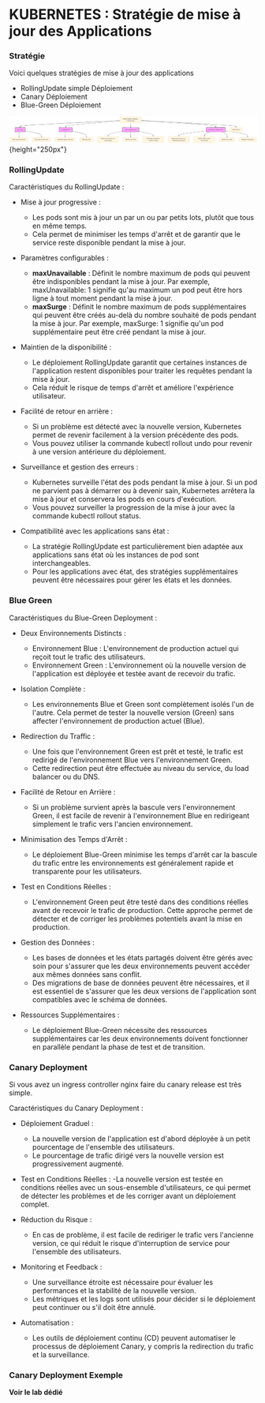# KUBERNETES : Stratégie de mise à jour des Applications

### Stratégie

Voici quelques stratégies de mise à jour des applications

- RollingUpdate simple Déploiement
- Canary Déploiement
- Blue-Green Déploiement


![](images//kubernetes/rollingupdate.png){height="250px"}


### RollingUpdate


Caractéristiques du RollingUpdate :

- Mise à jour progressive :
    - Les pods sont mis à jour un par un ou par petits lots, plutôt que tous en même temps.
    - Cela permet de minimiser les temps d'arrêt et de garantir que le service reste disponible pendant la mise à jour.
 

- Paramètres configurables :
    - **maxUnavailable** : Définit le nombre maximum de pods qui peuvent être indisponibles pendant la mise à jour. Par exemple, maxUnavailable: 1 signifie qu'au maximum un pod peut être hors ligne à tout moment pendant la mise à jour.
    - **maxSurge** : Définit le nombre maximum de pods supplémentaires qui peuvent être créés au-delà du nombre souhaité de pods pendant la mise à jour. Par exemple, maxSurge: 1 signifie qu'un pod supplémentaire peut être créé pendant la mise à jour.
 

- Maintien de la disponibilité :
    - Le déploiement RollingUpdate garantit que certaines instances de l'application restent disponibles pour traiter les requêtes pendant la mise à jour.
    - Cela réduit le risque de temps d'arrêt et améliore l'expérience utilisateur.
 

- Facilité de retour en arrière :
    - Si un problème est détecté avec la nouvelle version, Kubernetes permet de revenir facilement à la version précédente des pods.
    - Vous pouvez utiliser la commande kubectl rollout undo pour revenir à une version antérieure du déploiement.
 

- Surveillance et gestion des erreurs :
    - Kubernetes surveille l'état des pods pendant la mise à jour. Si un pod ne parvient pas à démarrer ou à devenir sain, Kubernetes arrêtera la mise à jour et conservera les pods en cours d'exécution.
    - Vous pouvez surveiller la progression de la mise à jour avec la commande kubectl rollout status.

 
- Compatibilité avec les applications sans état :
    - La stratégie RollingUpdate est particulièrement bien adaptée aux applications sans état où les instances de pod sont interchangeables.
    - Pour les applications avec état, des stratégies supplémentaires peuvent être nécessaires pour gérer les états et les données.



### Blue Green


Caractéristiques du Blue-Green Deployment :

- Deux Environnements Distincts :
    - Environnement Blue : L'environnement de production actuel qui reçoit tout le trafic des utilisateurs.
    - Environnement Green : L'environnement où la nouvelle version de l'application est déployée et testée avant de recevoir du trafic.

- Isolation Complète :
    - Les environnements Blue et Green sont complètement isolés l'un de l'autre. Cela permet de tester la nouvelle version (Green) sans affecter l'environnement de production actuel (Blue).

- Redirection du Traffic :
    - Une fois que l'environnement Green est prêt et testé, le trafic est redirigé de l'environnement Blue vers l'environnement Green.
    - Cette redirection peut être effectuée au niveau du service, du load balancer ou du DNS.

- Facilité de Retour en Arrière :
    - Si un problème survient après la bascule vers l'environnement Green, il est facile de revenir à l'environnement Blue en redirigeant simplement le trafic vers l'ancien environnement.

- Minimisation des Temps d'Arrêt :
    - Le déploiement Blue-Green minimise les temps d'arrêt car la bascule du trafic entre les environnements est généralement rapide et transparente pour les utilisateurs.

- Test en Conditions Réelles :
    - L'environnement Green peut être testé dans des conditions réelles avant de recevoir le trafic de production. Cette approche permet de détecter et de corriger les problèmes potentiels avant la mise en production.

- Gestion des Données :
    - Les bases de données et les états partagés doivent être gérés avec soin pour s'assurer que les deux environnements peuvent accéder aux mêmes données sans conflit.
    - Des migrations de base de données peuvent être nécessaires, et il est essentiel de s'assurer que les deux versions de l'application sont compatibles avec le schéma de données.

- Ressources Supplémentaires :
    - Le déploiement Blue-Green nécessite des ressources supplémentaires car les deux environnements doivent fonctionner en parallèle pendant la phase de test et de transition.


### Canary Deployment

Si vous avez un ingress controller nginx faire du canary release est très simple.

Caractéristiques du Canary Deployment :


- Déploiement Graduel :
    - La nouvelle version de l'application est d'abord déployée à un petit pourcentage de l'ensemble des utilisateurs.
    - Le pourcentage de trafic dirigé vers la nouvelle version est progressivement augmenté.

- Test en Conditions Réelles :
    -La nouvelle version est testée en conditions réelles avec un sous-ensemble d'utilisateurs, ce qui permet de détecter les problèmes et de les corriger avant un déploiement complet.

- Réduction du Risque :
    - En cas de problème, il est facile de rediriger le trafic vers l'ancienne version, ce qui réduit le risque d'interruption de service pour l'ensemble des utilisateurs.

- Monitoring et Feedback :
    - Une surveillance étroite est nécessaire pour évaluer les performances et la stabilité de la nouvelle version.
    - Les métriques et les logs sont utilisés pour décider si le déploiement peut continuer ou s'il doit être annulé.

- Automatisation :
    - Les outils de déploiement continu (CD) peuvent automatiser le processus de déploiement Canary, y compris la redirection du trafic et la surveillance.

### Canary Deployment Exemple

**Voir le lab dédié**



